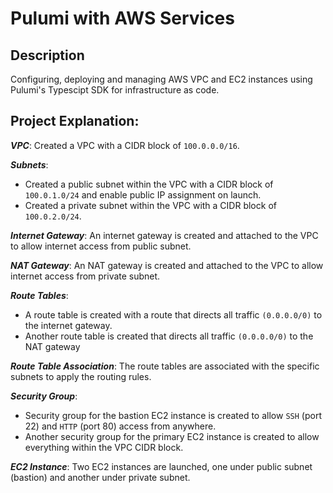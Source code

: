 # Pulumi with AWS Services

## Description
Configuring, deploying and managing AWS VPC and EC2 instances using Pulumi's Typescipt SDK for infrastructure as code. 

## Project Explanation: 
***VPC***: Created a VPC with a CIDR block of `100.0.0.0/16`.

***Subnets***: 
- Created a public subnet within the VPC with a CIDR block of `100.0.1.0/24` and enable public IP assignment on launch.
- Created a private subnet within the VPC with a CIDR block of `100.0.2.0/24`.

***Internet Gateway***: An internet gateway is created and attached to the VPC to allow internet access from public subnet.

***NAT Gateway***: An NAT gateway is created and attached to the VPC to allow internet access from private subnet.

***Route Tables***: 
- A route table is created with a route that directs all traffic `(0.0.0.0/0)` to the internet gateway.
- Another route table is created that directs all traffic `(0.0.0.0/0)` to the NAT gateway

***Route Table Association***: The route tables are associated with the specific subnets to apply the routing rules.


***Security Group***: 
- Security group for the bastion EC2 instance is created to allow `SSH` (port 22) and `HTTP` (port 80) access from anywhere.
- Another security group for the primary EC2 instance is created to allow everything within the VPC CIDR block.

***EC2 Instance***: Two EC2 instances are launched, one under public subnet (bastion) and another under private subnet.
